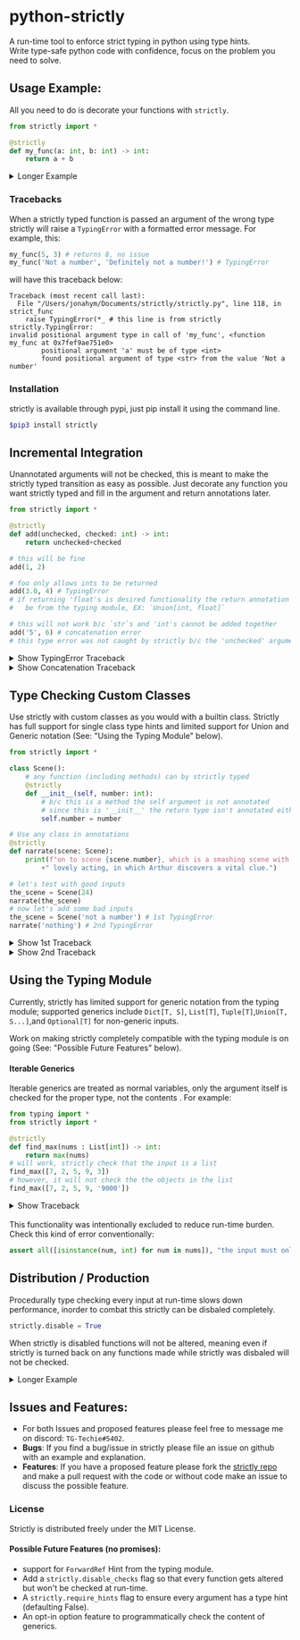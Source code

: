 # python-strictly

A run-time tool to enforce strict typing in python using type hints.
<br/>
Write type-safe python code with confidence, focus on the problem you need to solve.

## Usage Example:
All you need to do is decorate your functions with `strictly`.
```python
from strictly import *

@strictly
def my_func(a: int, b: int) -> int:
    return a + b
```

<details>
<summary> Longer Example </summary>

```python
from typing import *
from strictly import *

# just decorate your annotated function with 'strictly'
@strictly
def heyey(name: str, greeting: str='hey', *, punctuation: Union[str, None]='!') -> None:
    """
    print a greeting to say hey.
    this is a strictly typed function, whenever it is called strictly will
    check the inputs against the type hints above;
    """
    if punctuation is None:
        punctuation = ''
    print(greeting, name+punctuation)

# runs fine
heyey('Dingo')
# this will also be fine
heyey('Zoot', 'oh no, bad bad')
# this should error and be caught by strictly
heyey(5)
```
<details>
<summary>Show Traceback</summary>

```
hey Dingo!
oh no, bad bad Zoot!
Traceback (most recent call last):
  File "/Users/jonahym/Documents/thoughts/py_static/negative_tests/simple.py", line 21, in <module>
    heyey(5)
  File "/Users/jonahym/Documents/thoughts/py_static/strictly.py", line 79, in strict_func
    raise TypingError( # this Error is from strictly
strictly.TypingError:
invalid argument type in call of 'heyey', <function heyey at 0x7fd160203c10>
        argument 'name' must be of type <str>
        found argument of type <int> from value 5
```
</details>
</details>

### Tracebacks
When a strictly typed function is passed an argument of the wrong type strictly will raise a `TypingError` with a formatted error message.
For example, this:
```python
my_func(5, 3) # returns 8, no issue
my_func('Not a number', 'Definitely not a number!') # TypingError
```
will have this traceback below:
```
Traceback (most recent call last):
  File "/Users/jonahym/Documents/strictly/strictly.py", line 118, in strict_func
    raise TypingError(*_ # this line is from strictly
strictly.TypingError:
invalid positional argument type in call of 'my_func', <function my_func at 0x7fef9ae751e0>
        positional argument 'a' must be of type <int>
        found positional argument of type <str> from the value 'Not a number'
```

### Installation
strictly is available through pypi, just pip install it using the command line.
```bash
$pip3 install strictly
```

## Incremental Integration
Unannotated arguments will not be checked, this is meant to make the strictly typed transition as easy as possible.
Just decorate any function you want strictly typed and fill in the argument and return annotations later.
```python
from strictly import *

@strictly
def add(unchecked, checked: int) -> int:
    return unchecked+checked

# this will be fine
add(1, 2)

# foo only allows ints to be returned
add(3.0, 4) # TypingError
# if returning 'float's is desired functionality the return annotation should
#   be from the typing module, EX: `Union[int, float]`

# this will not work b/c `str`s and 'int's cannot be added together
add('5', 6) # concatenation error
# this type error was not caught by strictly b/c the 'unchecked' argument was not annotated
```
<details>
<summary>Show TypingError Traceback</summary>

```
Traceback (most recent call last):
  File "/Users/jonahym/Documents/thoughts/py_static/negative_tests/mixed_checking.py", line 11, in <module>
    foo(3.0, 4)
  File "/Users/jonahym/Documents/thoughts/py_static/strictly.py", line 99, in strict_func
    raise TypingError( # this line is from strictly
strictly.TypingError:
incorrect return type from <function foo at 0x7f8c101f2af0>
        expected type <int>
        found return of type <float> from value 7.0
```
</details>

<details>
<summary>Show Concatenation Traceback</summary>

```
Traceback (most recent call last):
  File "/Users/jonahym/Documents/thoughts/py_static/negative_tests/mixed_checking.py", line 16, in <module>
    foo('5', 6)
  File "/Users/jonahym/Documents/thoughts/py_static/strictly.py", line 97, in strict_func
    func( # this line is a pass-through from strictly
  File "/Users/jonahym/Documents/thoughts/py_static/negative_tests/mixed_checking.py", line 5, in foo
    return unchecked+checked
TypeError: can only concatenate str (not "int") to str
```
</details>


## Type Checking Custom Classes
Use strictly with custom classes as you would with a builtin class. Strictly has full support for single class type hints and limited support for Union and Generic notation
(See: "Using the Typing Module" below).
```python
from strictly import *

class Scene():
    # any function (including methods) can by strictly typed
    @strictly
    def __init__(self, number: int):
        # b/c this is a method the self argument is not annotated
        # since this is '__init__' the return type isn't annotated either
        self.number = number

# Use any class in annotations
@strictly
def narrate(scene: Scene):
    print(f"on to scene {scene.number}, which is a smashing scene with some"\
        +" lovely acting, in which Arthur discovers a vital clue.")

# let's test with good inputs
the_scene = Scene(24)
narrate(the_scene)
# now let's add some bad inputs
the_scene = Scene('not a number') # 1st TypingError
narrate('nothing') # 2nd TypingError
```
<details>
<summary>Show 1st Traceback</summary>

```
on to scene 24, which is a smashing scene with some lovely acting, in which Arthur discovers a vital clue.
Traceback (most recent call last):
  File "/Users/jonahym/Documents/thoughts/py_static/examples/simple_custom_classes.py", line 21, in <module>
    the_scene = Scene('not a number') # TypingError
  File "/Users/jonahym/Documents/thoughts/py_static/strictly.py", line 78, in strict_func
    raise TypingError( # this Error is from strictly
strictly.TypingError:
invalid argument type in call of '__init__', <function Scene.__init__ at 0x7fc2b801c9d0>
        argument 'number' must be of type <int>
        found argument of type <str> from value 'not a number'
```
</details>

<details>
<summary>Show 2nd Traceback</summary>

```
on to scene 24, which is a smashing scene with some lovely acting, in which Arthur discovers a vital clue.
Traceback (most recent call last):
  File "/Users/jonahym/Documents/thoughts/py_static/examples/simple_custom_classes.py", line 22, in <module>
    narrate('nothing') # 2nd TypingError
  File "/Users/jonahym/Documents/thoughts/py_static/strictly.py", line 78, in strict_func
    raise TypingError( # this Error is from strictly
strictly.TypingError:
invalid argument type in call of 'narrate', <function narrate at 0x7f8b1827e3a0>
        argument 'scene' must be of type <Scene>
        found argument of type <str> from value 'nothing'
```
</details>

## Using the Typing Module
Currently, strictly has limited support for generic notation from the typing module;
supported generics include `Dict[T, S]`, `List[T]`, `Tuple[T]`,`Union[T, S...]`,and `Optional[T]` for non-generic inputs.

Work on making strictly completely compatible with the typing module is on going (See: "Possible Future Features" below).

#### Iterable Generics
Iterable generics are treated as normal variables, only the argument itself is checked for the proper type, not the contents .
For example:
```python
from typing import *
from strictly import *

@strictly
def find_max(nums : List[int]) -> int:
    return max(nums)
# will work, strictly check that the input is a list
find_max([7, 2, 5, 9, 3])
# however, it will not check the the objects in the list
find_max([7, 2, 5, 9, '9000'])
```
<details>
<summary>Show Traceback</summary>

```
Traceback (most recent call last):
  File "/Users/jonahym/Documents/thoughts/py_static/negative_tests/generic_check.py", line 10, in <module>
    find_max([7, 2, 5, 9, '9000'])
  File "/Users/jonahym/Documents/thoughts/py_static/strictly.py", line 97, in strict_func
    func( # this line is a pass-through from strictly
  File "/Users/jonahym/Documents/thoughts/py_static/negative_tests/generic_check.py", line 6, in find_max
    return max(nums)
TypeError: '>' not supported between instances of 'str' and 'int'
```
</details>
<br/>
This functionality was intentionally excluded to reduce run-time burden. Check this kind of error conventionally:

```python
assert all([isinstance(num, int) for num in nums]), "the input must only contain 'int's"
```

## Distribution / Production
Procedurally type checking every input at run-time slows down performance,
inorder to combat this strictly can be disbaled completely.
```python
strictly.disable = True
```
When strictly is disabled functions will not be altered, meaning even if strictly
is turned back on any functions made while strictly was disbaled will not be checked.
<details>
<summary>Longer Example</summary>

```python
from strictly import *

@strictly
def foo(x: int) -> int:
    return x

strictly.disable = True # from here on all functions are unaltered

@strictly
def bar(y: str) -> str:
    return y

foo(None) # this will be checked
bar(None) # this won't be checked
```
</details>

## Issues and Features:
- For both Issues and proposed features please feel free to message me on discord: `TG-Techie#5402`.
- __Bugs__: If you find a bug/issue in strictly please file an issue on github with an example and explanation.
- __Features__: If you have a proposed feature please fork the [strictly repo](https://github.com/TG-Techie/strictly) and make a pull request with the code or without code make an issue to discuss the possible feature.

### License
Strictly is distributed freely under the MIT License.

#### Possible Future Features (no promises):
 - support for `ForwardRef` Hint from the typing module.
 - Add a `strictly.disable_checks` flag so that every function gets altered but won't be checked at run-time.
 - A `strictly.require_hints` flag to ensure every argument has a type hint (defaulting False).
 - An opt-in option feature to programmatically check the content of generics.
